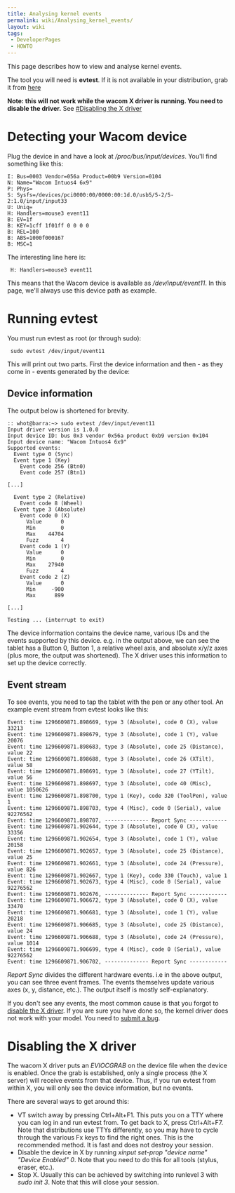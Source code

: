 ```yaml
---
title: Analysing kernel events
permalink: wiki/Analysing_kernel_events/
layout: wiki
tags:
 - DeveloperPages
 - HOWTO
---
```


This page describes how to view and analyse kernel events.

The tool you will need is **evtest**. If it is not available in your
distribution, grab it from
[here](http://people.freedesktop.org/~whot/evtest/)

**Note: this will not work while the wacom X driver is running. You need
to disable the driver.** See [\#Disabling the X
driver](#Disabling_the_X_driver "wikilink")

Detecting your Wacom device
===========================

Plug the device in and have a look at */proc/bus/input/devices*. You'll
find something like this:

    I: Bus=0003 Vendor=056a Product=00b9 Version=0104
    N: Name="Wacom Intuos4 6x9"
    P: Phys=
    S: Sysfs=/devices/pci0000:00/0000:00:1d.0/usb5/5-2/5-2:1.0/input/input33
    U: Uniq=
    H: Handlers=mouse3 event11 
    B: EV=1f
    B: KEY=1cff 1f01ff 0 0 0 0
    B: REL=100
    B: ABS=1000f000167
    B: MSC=1

The interesting line here is:

` H: Handlers=mouse3 event11 `

This means that the Wacom device is available as */dev/input/event11*.
In this page, we'll always use this device path as example.

Running evtest
==============

You must run evtest as root (or through sudo):

` sudo evtest /dev/input/event11`

This will print out two parts. First the device information and then -
as they come in - events generated by the device:

Device information
------------------

The output below is shortened for brevity.

    :: whot@barra:~> sudo evtest /dev/input/event11 
    Input driver version is 1.0.0
    Input device ID: bus 0x3 vendor 0x56a product 0xb9 version 0x104
    Input device name: "Wacom Intuos4 6x9"
    Supported events:
      Event type 0 (Sync)
      Event type 1 (Key)
        Event code 256 (Btn0)
        Event code 257 (Btn1)

    [...]

      Event type 2 (Relative)
        Event code 8 (Wheel)
      Event type 3 (Absolute)
        Event code 0 (X)
          Value      0
          Min        0
          Max    44704
          Fuzz       4
        Event code 1 (Y)
          Value      0
          Min        0
          Max    27940
          Fuzz       4
        Event code 2 (Z)
          Value      0
          Min     -900
          Max      899

    [...]

    Testing ... (interrupt to exit)

The device information contains the device name, various IDs and the
events supported by this device. e.g. in the output above, we can see
the tablet has a Button 0, Button 1, a relative wheel axis, and absolute
x/y/z axes (plus more, the output was shortened). The X driver uses this
information to set up the device correctly.

Event stream
------------

To see events, you need to tap the tablet with the pen or any other
tool. An example event stream from evtest looks like this:

    Event: time 1296609871.898669, type 3 (Absolute), code 0 (X), value 33213
    Event: time 1296609871.898679, type 3 (Absolute), code 1 (Y), value 20076
    Event: time 1296609871.898683, type 3 (Absolute), code 25 (Distance), value 22
    Event: time 1296609871.898688, type 3 (Absolute), code 26 (XTilt), value 58
    Event: time 1296609871.898691, type 3 (Absolute), code 27 (YTilt), value 56
    Event: time 1296609871.898697, type 3 (Absolute), code 40 (Misc), value 1050626
    Event: time 1296609871.898700, type 1 (Key), code 320 (ToolPen), value 1
    Event: time 1296609871.898703, type 4 (Misc), code 0 (Serial), value 92276562
    Event: time 1296609871.898707, -------------- Report Sync ------------
    Event: time 1296609871.902644, type 3 (Absolute), code 0 (X), value 33356
    Event: time 1296609871.902654, type 3 (Absolute), code 1 (Y), value 20158
    Event: time 1296609871.902657, type 3 (Absolute), code 25 (Distance), value 25
    Event: time 1296609871.902661, type 3 (Absolute), code 24 (Pressure), value 826
    Event: time 1296609871.902667, type 1 (Key), code 330 (Touch), value 1
    Event: time 1296609871.902673, type 4 (Misc), code 0 (Serial), value 92276562
    Event: time 1296609871.902676, -------------- Report Sync ------------
    Event: time 1296609871.906672, type 3 (Absolute), code 0 (X), value 33470
    Event: time 1296609871.906681, type 3 (Absolute), code 1 (Y), value 20218
    Event: time 1296609871.906685, type 3 (Absolute), code 25 (Distance), value 24
    Event: time 1296609871.906688, type 3 (Absolute), code 24 (Pressure), value 1014
    Event: time 1296609871.906699, type 4 (Misc), code 0 (Serial), value 92276562
    Event: time 1296609871.906702, -------------- Report Sync ------------

*Report Sync* divides the different hardware events. i.e in the above
output, you can see three event frames. The events themselves update
various axes (x, y, distance, etc.). The output itself is mostly
self-explanatory.

If you don't see any events, the most common cause is that you forgot to
[disable the X driver](#Disabling_the_X_driver "wikilink"). If you are
sure you have done so, the kernel driver does not work with your model.
You need to [submit a bug](/wiki/Submitting_Bugs "wikilink").

Disabling the X driver
======================

The wacom X driver puts an *EVIOCGRAB* on the device file when the
device is enabled. Once the grab is established, only a single process
(the X server) will receive events from that device. Thus, if you run
evtest from within X, you will only see the device information, but no
events.

There are several ways to get around this:

-   VT switch away by pressing Ctrl+Alt+F1. This puts you on a TTY where
    you can log in and run evtest from. To get back to X, press
    Ctrl+Alt+F7. Note that distributions use TTYs differently, so you
    may have to cycle through the various Fx keys to find the right
    ones. This is the recommended method. It is fast and does not
    destroy your session.
-   Disable the device in X by running *xinput set-prop "device name"
    "Device Enabled" 0*. Note that you need to do this for all tools
    (stylus, eraser, etc.).
-   Stop X. Usually this can be achieved by switching into runlevel 3
    with *sudo init 3*. Note that this will close your session.
